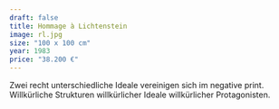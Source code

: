 ```yaml
---
draft: false
title: Hommage à Lichtenstein
image: rl.jpg
size: "100 x 100 cm"
year: 1983
price: "38.200 €"
---
```

Zwei recht unterschiedliche Ideale vereinigen sich im negative print.  
Willkürliche Strukturen willkürlicher Ideale willkürlicher Protagonisten.

